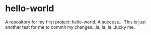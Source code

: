 # hello-world
A repository for my first project: hello-world.
A success...
This is just another test for me to commit my changes...la, la, la...lucky me.
